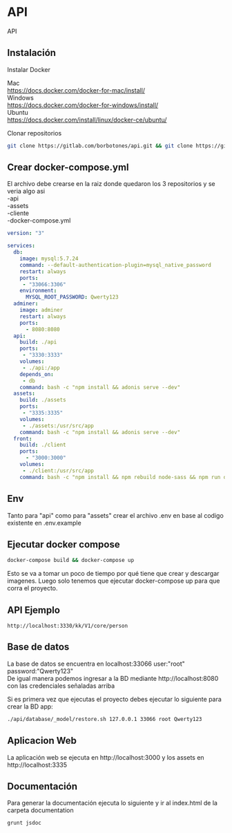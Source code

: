 # API

API 

## Instalación

Instalar Docker

  Mac  
    https://docs.docker.com/docker-for-mac/install/  
  Windows  
    https://docs.docker.com/docker-for-windows/install/  
  Ubuntu  
    https://docs.docker.com/install/linux/docker-ce/ubuntu/  

Clonar repositorios

```bash
git clone https://gitlab.com/borbotones/api.git && git clone https://gitlab.com/borbotones/client.git && git clone https://gitlab.com/borbotones/assets.git
```

## Crear docker-compose.yml
El archivo debe crearse en la raiz donde quedaron los 3 repositorios y se veria algo asi  
-api  
-assets  
-cliente  
-docker-compose.yml  
```yml
version: "3"

services:
  db:
    image: mysql:5.7.24
    command: --default-authentication-plugin=mysql_native_password
    restart: always
    ports:
     - "33066:3306"
    environment:
      MYSQL_ROOT_PASSWORD: Qwerty123
  adminer:
    image: adminer
    restart: always
    ports:
      - 8080:8080
  api:
    build: ./api
    ports:
     - "3330:3333"
    volumes:
     - ./api:/app
    depends_on:
     - db
    command: bash -c "npm install && adonis serve --dev"
  assets:
    build: ./assets
    ports:
     - "3335:3335"
    volumes:
     - ./assets:/usr/src/app
    command: bash -c "npm install && adonis serve --dev"
  front:
    build: ./client
    ports:
      - "3000:3000"
    volumes:
     - ./client:/usr/src/app
    command: bash -c "npm install && npm rebuild node-sass && npm run dev"
```
## Env

   Tanto para "api" como para "assets" crear el archivo .env en base al codigo existente en .env.example  
   
## Ejecutar docker compose

```bash
docker-compose build && docker-compose up
```
Esto se va a tomar un poco de tiempo por qué tiene que crear y descargar imagenes. Luego solo tenemos que ejecutar docker-compose up para que corra el proyecto.

## API Ejemplo
    http://localhost:3330/kk/V1/core/person

## Base de datos
La base de datos se encuentra en localhost:33066 user:"root" password:"Qwerty123"  
De igual manera podemos ingresar a la BD mediante http://localhost:8080 con las credenciales señaladas arriba

Si es primera vez que ejecutas el proyecto debes ejecutar lo siguiente para crear la BD app:
```bash
./api/database/_model/restore.sh 127.0.0.1 33066 root Qwerty123
```
 
## Aplicacion Web
La aplicación web se ejecuta en http://localhost:3000 y los assets en http://localhost:3335

## Documentación
Para generar la documentación ejecuta lo siguiente y ir al index.html de la carpeta documentation
```bash
grunt jsdoc
```